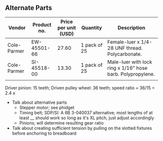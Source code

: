 

## Alternate Parts

| Vendor      | Product no. | Price per unit (USD) | Quantity     | Description                                                 |
| ----------- | ----------- | -------------------- | ------------ | ----------------------------------------------------------- |
| Cole-Parmer | EW-45501-66 | 27.60                | 1 pack of 25 | Female-luer x 1/4-28 UNF thread. Polycarbonate.             |
| Cole-Parmer | SI-45518-00 | 13.30                | 1 pack of 25 | Male-luer with lock ring x 1/16" hose  barb. Polypropylene. |
|             |             |                      |              |                                                             |

Driver pinion: 15 teeth; Driven pulley wheel: 36 teeth; speed ratio = 36/15 = 2.4 x

- Talk about alternative parts
  - Stepper motor; see phidget
  - Timing belt; SDP/SI: A 6B 3-040037 alternative; most lengths of at least __ should work so long as it's XL pitch, just adjust accordingly
  - Pinions; will determine resulting gear ratio
- Talk about creating sufficient tension by pulling on the slotted fixtures before anchoring to breadboard